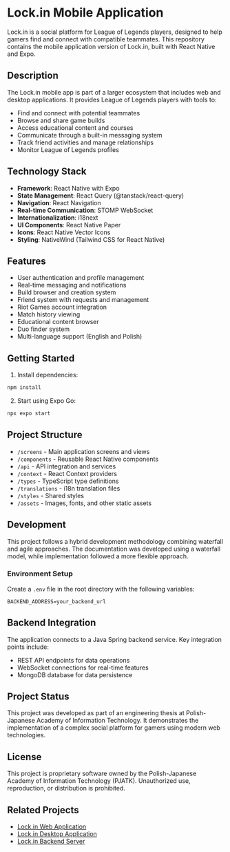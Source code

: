 # Lock.in Mobile Application

Lock.in is a social platform for League of Legends players, designed to help gamers find and connect with compatible teammates. This repository contains the mobile application version of Lock.in, built with React Native and Expo.

## Description

The Lock.in mobile app is part of a larger ecosystem that includes web and desktop applications. It provides League of Legends players with tools to:

- Find and connect with potential teammates
- Browse and share game builds
- Access educational content and courses
- Communicate through a built-in messaging system
- Track friend activities and manage relationships
- Monitor League of Legends profiles

## Technology Stack

- **Framework**: React Native with Expo
- **State Management**: React Query (@tanstack/react-query)
- **Navigation**: React Navigation
- **Real-time Communication**: STOMP WebSocket
- **Internationalization**: i18next
- **UI Components**: React Native Paper
- **Icons**: React Native Vector Icons
- **Styling**: NativeWind (Tailwind CSS for React Native)

## Features

- User authentication and profile management
- Real-time messaging and notifications
- Build browser and creation system
- Friend system with requests and management
- Riot Games account integration
- Match history viewing
- Educational content browser
- Duo finder system
- Multi-language support (English and Polish)

## Getting Started

1. Install dependencies:
```bash
npm install
```

2. Start using Expo Go:
```bash
npx expo start
```

## Project Structure

- `/screens` - Main application screens and views
- `/components` - Reusable React Native components
- `/api` - API integration and services
- `/context` - React Context providers
- `/types` - TypeScript type definitions
- `/translations` - i18n translation files
- `/styles` - Shared styles
- `/assets` - Images, fonts, and other static assets

## Development

This project follows a hybrid development methodology combining waterfall and agile approaches. The documentation was developed using a waterfall model, while implementation followed a more flexible approach.

### Environment Setup

Create a `.env` file in the root directory with the following variables:
```
BACKEND_ADDRESS=your_backend_url
```

## Backend Integration

The application connects to a Java Spring backend service. Key integration points include:
- REST API endpoints for data operations
- WebSocket connections for real-time features
- MongoDB database for data persistence

## Project Status

This project was developed as part of an engineering thesis at Polish-Japanese Academy of Information Technology. It demonstrates the implementation of a complex social platform for gamers using modern web technologies.

## License

This project is proprietary software owned by the Polish-Japanese Academy of Information Technology (PJATK). Unauthorized use, reproduction, or distribution is prohibited.

## Related Projects

- [Lock.in Web Application](https://github.com/s24576/aaa-web)
- [Lock.in Desktop Application](https://github.com/s24576/aaa-desktop)
- [Lock.in Backend Server](https://github.com/s24576/aaa-server)
